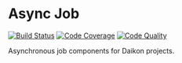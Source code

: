 # Async Job

[![Build Status](https://scrutinizer-ci.com/g/daikon-cqrs/async-job/badges/build.png?b=master)](https://scrutinizer-ci.com/g/daikon-cqrs/async-job/build-status/master)
[![Code Coverage](https://scrutinizer-ci.com/g/daikon-cqrs/async-job/badges/coverage.png?b=master)](https://scrutinizer-ci.com/g/daikon-cqrs/async-job/?branch=master)
[![Code Quality](https://scrutinizer-ci.com/g/daikon-cqrs/async-job/badges/quality-score.png?b=master)](https://scrutinizer-ci.com/g/daikon-cqrs/async-job/?branch=master)

Asynchronous job components for Daikon projects.
